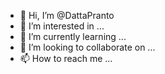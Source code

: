 - 👋 Hi, I’m @DattaPranto
- 👀 I’m interested in ...
- 🌱 I’m currently learning ...
- 💞️ I’m looking to collaborate on ...
- 📫 How to reach me ...

<!---
DattaPranto/DattaPranto is a ✨ special ✨ repository because its `README.md` (this file) appears on your GitHub profile.
You can click the Preview link to take a look at your changes.
--->

